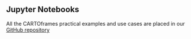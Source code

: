 ## Jupyter Notebooks

All the CARTOframes practical examples and use cases are placed in our [GitHub repository](https://github.com/CartoDB/cartoframes/blob/master/examples)